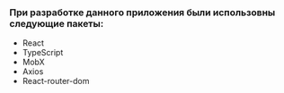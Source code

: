 ### При разработке данного приложения были использовны следующие пакеты:
- React
- TypeScript
- MobX
- Axios
- React-router-dom

